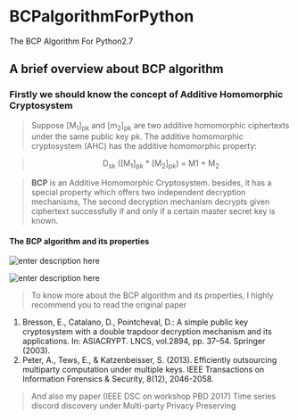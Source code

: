 # BCPalgorithmForPython
The BCP Algorithm For Python2.7

## A brief overview about BCP algorithm

### Firstly we should know the concept of Additive Homomorphic Cryptosystem
> Suppose [M<sub>1</sub>]<sub>pk</sub> and [m<sub>2</sub>]<sub>pk</sub> are two additive homomorphic ciphertexts under the same public key pk. The additive homomorphic cryptosystem (AHC) has the additive homomorphic property:

> <center> D<sub>sk</sub> ([M<sub>1</sub>]<sub>pk</sub> * [M<sub>2</sub>]<sub>pk</sub>) = M<sun>1</sub> + M<sub>2</sub></center >

> **BCP** is an Additive Homomorphic Cryptosystem. besides, it has a special property which offers two independent decryption mechanisms, The second decryption mechanism decrypts given ciphertext successfully if and only if a certain master secret key is known.

#### The BCP algorithm and its properties
![enter description here][1]

![enter description here][2]

> To know more about the BCP algorithm and its properties, I highly recommend you to read the original paper
 1. Bresson, E., Catalano, D., Pointcheval, D.: A simple public key cryptosystem with a double trapdoor decryption mechanism and its applications. In: ASIACRYPT. LNCS, vol.2894, pp. 37–54. Springer (2003).
 2. Peter, A., Tews, E., & Katzenbeisser, S. (2013). Efficiently outsourcing multiparty computation under multiple keys.
IEEE Transactions on Information Forensics & Security, 8(12), 2046-2058.

> And also my paper (IEEE DSC on workshop PBD 2017)
> Time series discord discovery under Multi-party Privacy Preserving

[1]:blob:http://markdown.xiaoshujiang.com/fb9ce24f-72e1-4705-b4bb-a58f360499c6
[2]:blob:http://markdown.xiaoshujiang.com/19e6b558-e4b9-4e42-95c8-ec0c6dc34ac1
